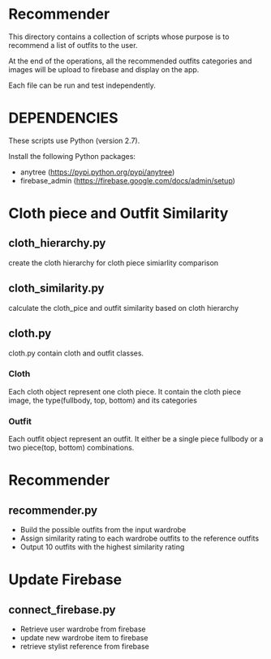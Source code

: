 # Recommender

This directory contains a collection of scripts whose purpose
is to recommend a list of outfits to the user.

At the end of the operations, all the recommended outfits categories
and images will be upload to firebase and display on the app.

Each file can be run and test independently.

# DEPENDENCIES

These scripts use Python (version 2.7).

Install the following Python packages:

- anytree (https://pypi.python.org/pypi/anytree)
- firebase_admin (https://firebase.google.com/docs/admin/setup)

# Cloth piece and Outfit Similarity
## cloth_hierarchy.py
create the cloth hierarchy for cloth piece simiarlity comparison

## cloth_similarity.py
calculate the cloth_pice and outfit similarity based on cloth hierarchy

## cloth.py
cloth.py contain cloth and outfit classes.

### Cloth 
Each cloth object represent one cloth piece. It contain the cloth piece image, the type(fullbody, top, bottom) and its categories

### Outfit
Each outfit object represent an outfit. It either be a single piece fullbody or a two piece(top, bottom) combinations.

# Recommender
## recommender.py
- Build the possible outfits from the input wardrobe
- Assign similarity rating to each wardrobe outfits to the reference outfits
- Output 10 outfits with the highest similarity rating

# Update Firebase
## connect_firebase.py
- Retrieve user wardrobe from firebase
- update new wardrobe item to firebase
- retrieve stylist reference from firebase
